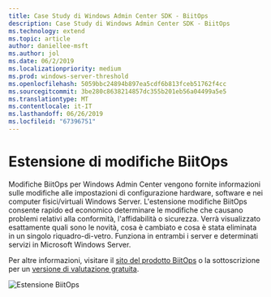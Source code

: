 ```yaml
---
title: Case Study di Windows Admin Center SDK - BiitOps
description: Case Study di Windows Admin Center SDK - BiitOps
ms.technology: extend
ms.topic: article
author: daniellee-msft
ms.author: jol
ms.date: 06/2/2019
ms.localizationpriority: medium
ms.prod: windows-server-threshold
ms.openlocfilehash: 5059bbc24894b897ea5cdf6b813fceb51762f4cc
ms.sourcegitcommit: 3be280c8638214857dc355b201eb56a04499a5e5
ms.translationtype: MT
ms.contentlocale: it-IT
ms.lasthandoff: 06/26/2019
ms.locfileid: "67396751"
---
```

# <a name="biitops-changes-extension"></a>Estensione di modifiche BiitOps

Modifiche BiitOps per Windows Admin Center vengono fornite informazioni sulle modifiche alle impostazioni di configurazione hardware, software e nei computer fisici/virtuali Windows Server. L'estensione modifiche BiitOps consente rapido ed economico determinare le modifiche che causano problemi relativi alla conformità, l'affidabilità o sicurezza. Verrà visualizzato esattamente quali sono le novità, cosa è cambiato e cosa è stata eliminata in un singolo riquadro-di-vetro. Funziona in entrambi i server e determinati servizi in Microsoft Windows Server.

Per altre informazioni, visitare il [sito del prodotto BiitOps](http://www.biitops.com/solutions/changes-for-wac/) o la sottoscrizione per un [versione di valutazione gratuita](http://www.biitops.com/solutions/register-changes-for-wac/).

![Estensione BiitOps](../../media/extend-case-study-biitops/biitops-1.png)